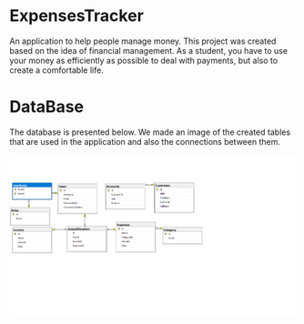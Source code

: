 # ExpensesTracker
An application to help people manage money.
This project was created based on the idea of financial management. As a student, you have to use your money as efficiently as possible to deal with payments, but also to create a comfortable life.

# DataBase

The database is presented below. We made an image of the created tables that are used in the application and also the connections between them.

![](images/database1.png)
